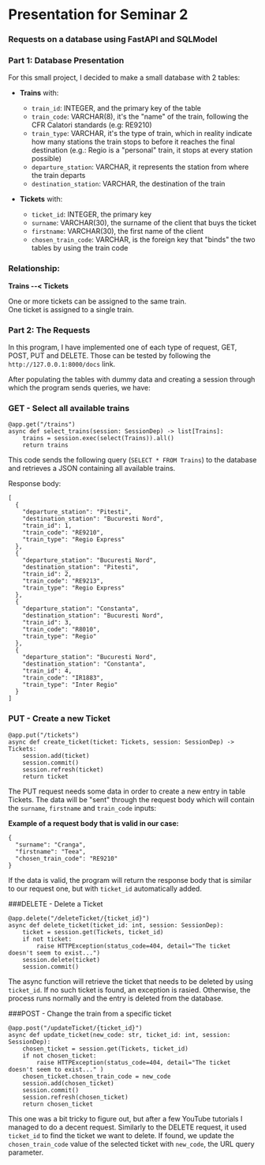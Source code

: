 # Presentation for Seminar 2

### Requests on a database using FastAPI and SQLModel

### Part 1: Database Presentation

For this small project, I decided to make a small database with 2 tables:

- **Trains** with:
  - `train_id`: INTEGER, and the primary key of the table
  - `train_code`: VARCHAR(8), it's the "name" of the train, following the CFR Calatori standards (e.g: RE9210)
  - `train_type`: VARCHAR, it's the type of train, which in reality indicate how many stations the train stops to before it reaches the final destination (e.g.: Regio is a "personal" train, it stops at every station possible)
  - `departure_station`: VARCHAR, it represents the station from where the train departs
  - `destination_station`: VARCHAR, the destination of the train
  
- **Tickets** with:
  - `ticket_id`: INTEGER, the primary key
  - `surname`: VARCHAR(30), the surname of the client that buys the ticket
  - `firstname`: VARCHAR(30), the first name of the client
  - `chosen_train_code`: VARCHAR, is the foreign key that "binds" the two tables by using the train code

 
### Relationship:
 
**Trains --< Tickets**

One or more tickets can be assigned to the same train.\
One ticket is assigned to a single train.


### Part 2: The Requests

In this program, I have implemented one of each type of request, GET, POST, PUT and DELETE.
Those can be tested by following the `http://127.0.0.1:8000/docs` link.

After populating the tables with dummy data and creating a session through which the program sends queries, we have:  

### GET - Select all available trains

```
@app.get("/trains")
async def select_trains(session: SessionDep) -> list[Trains]:
    trains = session.exec(select(Trains)).all()
    return trains
```

This code sends the following query (`SELECT * FROM Trains`) to the database and retrieves a JSON containing all available trains.
	
Response body: 

```
[
  {
    "departure_station": "Pitesti",
    "destination_station": "Bucuresti Nord",
    "train_id": 1,
    "train_code": "RE9210",
    "train_type": "Regio Express"
  },
  {
    "departure_station": "Bucuresti Nord",
    "destination_station": "Pitesti",
    "train_id": 2,
    "train_code": "RE9213",
    "train_type": "Regio Express"
  },
  {
    "departure_station": "Constanta",
    "destination_station": "Bucuresti Nord",
    "train_id": 3,
    "train_code": "R8010",
    "train_type": "Regio"
  },
  {
    "departure_station": "Bucuresti Nord",
    "destination_station": "Constanta",
    "train_id": 4,
    "train_code": "IR1883",
    "train_type": "Inter Regio"
  }
]
```

### PUT - Create a new Ticket

```
@app.put("/tickets")
async def create_ticket(ticket: Tickets, session: SessionDep) -> Tickets:
    session.add(ticket)
    session.commit()
    session.refresh(ticket)
    return ticket
```

The PUT request needs some data in order to create a new entry in table Tickets. The data will be "sent" through the request body which will contain the `surname`, `firstname` and `train_code` inputs:

**Example of a request body that is valid in our case:**
```
{
  "surname": "Cranga",
  "firstname": "Teea",
  "chosen_train_code": "RE9210"
}
```

If the data is valid, the program will return the response body that is similar to our request one, but with `ticket_id` automatically added.

###DELETE - Delete a Ticket

```
@app.delete("/deleteTicket/{ticket_id}")
async def delete_ticket(ticket_id: int, session: SessionDep):
    ticket = session.get(Tickets, ticket_id)
    if not ticket:
        raise HTTPException(status_code=404, detail="The ticket doesn't seem to exist...")
    session.delete(ticket)
    session.commit()
```

The async function will retrieve the ticket that needs to be deleted by using `ticket_id`. If no such ticket is found, an exception is rasied. Otherwise, the process runs normally and the entry is deleted from the database.

###POST - Change the train from a specific ticket

```
@app.post("/updateTicket/{ticket_id}")
async def update_ticket(new_code: str, ticket_id: int, session: SessionDep):
    chosen_ticket = session.get(Tickets, ticket_id)
    if not chosen_ticket:
        raise HTTPException(status_code=404, detail="The ticket doesn't seem to exist..." )
    chosen_ticket.chosen_train_code = new_code
    session.add(chosen_ticket)
    session.commit()
    session.refresh(chosen_ticket)
    return chosen_ticket
```

This one was a bit tricky to figure out, but after a few YouTube tutorials I managed to do a decent request. Similarly to the DELETE request, it used `ticket_id` to find the ticket we want to delete. If found, we update the `chosen_train_code` value of the selected ticket with `new_code`, the URL query parameter. 


